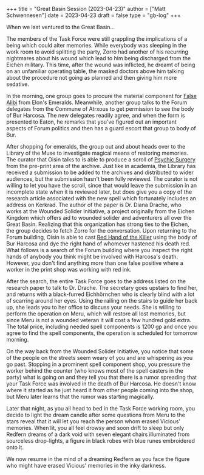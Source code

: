 +++
title = "Great Basin Session (2023-04-23)"
author = ["Matt Schwennesen"]
date = 2023-04-23
draft = false
type = "gb-log"
+++

When we last ventured to the Great Basin...

The members of the Task Force were still grappling the implications of a being
which could alter memories. While everybody was sleeping in the work room to
avoid splitting the party, Zorro had another of his recurring nightmares about
his wound which lead to him being discharged from the Eichen military. This
time, after the wound was inflicted, he dreamt of being on an unfamiliar
operating table, the masked doctors above him talking about the procedure not
going as planned and then giving him more sedative.

In the morning, one group goes to procure the material component for [False Alibi](https://aonprd.com/SpellDisplay.aspx?ItemName=False%20Alibi)
from Elon's Emeralds. Meanwhile, another group talks to the Forum delegates from
the Commune of Atrxous to get permission to see the body of Bur Harcosa. The new
delegates readily agree, and when the form is presented to Eaton, he remarks
that you've figured out an important aspects of Forum politics and then has a
guard escort that group to body of Bur.

After shopping for emeralds, the group out and about heads over to the Library
of the Muse to investigate magical means of restoring memories. The curator
that Oisin talks to is able to produce a scroll of [Psychic Surgery](https://aonprd.com/SpellDisplay.aspx?ItemName=Psychic%20Surgery) from the
pre-print area of the archive. Just like in academia, the Library has received a
submission to be added to the archives and distributed to wider audiences, but
the submission hasn't been fully reviewed. The curator is not willing to let you
have the scroll, since that would leave the submission in an incomplete state
when it is reviewed later, but does give you a copy of the research article
associated with the new spell which fortunately includes an address on Kerkrad.
The author of the paper is Dr. Diana Drache, who works at the Wounded Solider
Initiative, a project originally from the Eichen Kingdom which offers aid to
wounded solider and adventurers all over the Great Basin. Realizing that this
organization has strong ties to the Eichen, the group decides to fetch Zorro for
the conversation. Upon returning to the Forum building, Oisin is able to cast
[Red Hand of the Killer](https://aonprd.com/SpellDisplay.aspx?ItemName=Red%20Hand%20of%20the%20Killer) using the body of Bur Harcosa and dye the right hand of
whomever hastened his death red. What follows is a search of the Forum
building where you inspect the right hands of anybody you think might be
involved with Harcosa's death. However, you don't find anything more than one
false positive where a worker in the print shop was working with red ink.

After the search, the entire Task Force goes to the address listed on the
research paper to talk to Dr. Drache. The secretary goes upstairs to find her,
and returns with a black-furred Eichhörnchen who is clearly blind with a lot of
scarring around her eyes. Using the railing on the stairs to guide her back up,
she leads you to her office to discuss your needs. She is willing to perform the
operation on Meru, which will restore all lost memories, but since Meru is not a
wounded veteran it will cost a few hundred gold extra. The total price,
including needed spell components is 1200 gp and once you agree to find the
spell components, the operation is scheduled for tomorrow morning.

On the way back from the Wounded Solider Initiative, you notice that some of the
people on the streets seem weary of you and are whispering as you go past.
Stopping in a prominent spell component shop, you pressure the worker behind the
counter (who knows most of the spell casters in the party) what is going on and
they tell you that there is a rumor spreading that your Task Force was involved
in the death of Bur Harcosa. He doesn't know where it started as he just heard
it from other people coming into the shop, but Meru later learns that the rumor
was starting magically.

Later that night, as you all head to bed in the Task Force working room, you
decide to light the dream candle after some questions from Meru to the stars
reveal that it will let you reach the person whom erased Vicious' memories. When
lit, you all feel drowsy and soon drift to sleep but only Redfern dreams of a
dark void with seven elegant chairs illuminated from sourceless drop-lights, a
figure in black robes with blue runes embroidered onto it.

We now resume in the mind of a dreaming Redfern as you face the figure who might have
erased Vicious' memories in the inky darkness.
